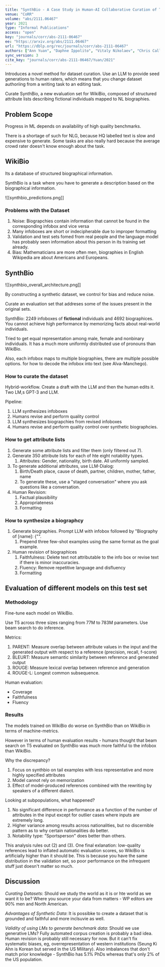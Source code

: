 ```yaml
---
title: "SynthBio - A Case Study in Human-AI Collaborative Curation of Text Datasets."
venue: "CoRR"
volume: "abs/2111.06467"
year: 2021
type: "Informal Publications"
access: "open"
key: "journals/corr/abs-2111-06467"
ee: "https://arxiv.org/abs/2111.06467"
url: "https://dblp.org/rec/journals/corr/abs-2111-06467"
authors: ["Ann Yuan", "Daphne Ippolito", "Vitaly Nikolaev", "Chris Callison-Burch", "Andy Coenen", "Sebastian Gehrmann"]
sync_version: 3
cite_key: "journals/corr/abs-2111-06467/Yuan/2021"
---
```


Introduces a novel method for dataset curation. Use an LLM to provide seed generations to human raters, which means that you change dataset authoriing from a writing task to an editing task.

Curate SynthBio, a new evaluation set for WikiBio, composed of structured attribute lists describing fictional individuals mapped to NL biographies.

## Problem Scope

Progress in ML depends on availability of high quality benchmarks.

There is a shortage of such for NLG, because HQ labelled text is slow and expensive to generate. Some tasks are also really hard because the average crowd rater doesn't know enough about the task.

## WikiBio



Its a database of structured biographical information.

SynthBio is a task where you have to generate a description based on the biographical information.

![[synthbio_predictions.png]]

### Problems with the Dataset

1. Noise: Biograpchies contain information that cannot be found in the corresponding infobox and vice versa
2. Many infoboxes are short or indecipherable due to improper formatting
3. Validation and test sets fomed from real people and the language model has probably seen information about this person in its training set already.
4. Bias: Mathematicians are more often men, biographies in English Wikipedia are about Americans and Europeans.


## SynthBio

![[synthbio_overall_architecture.png]]

By constructing a synthetic dataset, we control for bias and reduce noise.

Curate an evaluation set that addreses some of the issues present in the original sets.

SynthBio: 2249 infoboxes of **fictional** individuals and 4692 biographices. You cannot achieve high performance by memorizing facts about real-world individuals.

Tried to get equal representation among male, female and nonbinary individuals. It has a much more uniformly distributed use of pronouns than WikiBio.

Also, each infobox maps to multiple biographies, there are multiple possible options. for how to decode the infobox into text (see Alva-Manchego).

### How to curate the dataset

Hybrid-workflow. Create a draft with the LLM and then the human edits it. Two LM,s GPT-3 and LLM.

Pipeline:
 1. LLM synthesizes infoboxes
 2. Humans revise and perform quality control
 3. LLM synthesizes biograpchies from revised infoboxes
 4. Humans revise and perform quality control over synthetic biographcies.

### How to get attribute lists

1. Generate some attribute lists and filter them (only filtered out 7).
2. Generate 350 attribute lists for each of hte eight notability types.
	1. Attributes: Gender, nationality,  birth date. All uniformly sampled.
3. To generate additional attributes, use LLM-Dialog:
	1. Birth/Death place, cause of death, partner, children, mother, father, name
	2. To generate these, use a "staged conversation" where you ask questions like a conversation.
4. Human Revision:
	1. Factual plausibility
	2. Appropriateness
	3. Formatting


### How to synthesize a biographcy

1. Generate biographies. Prompt LLM with infobox followed by "Biography of \[name\]: {"".
	1. Prepend three few-shot examples using the same format as the goal example.
2. Human revision of biographices
	1. Faithfulness: Delete text not attributable to the info box or revise text if there is minor inaccuracies.
	2. Fluency: Remove repetitive language and disfluency
	3. Formatting


## Evaluation of different models on this test set

### Methodology

Fine-tune each model on WikiBio.

Use T5 across three sizes ranging from 77M to 783M parameters. Use beam search to do inference.

Metrics:
 1. PARENT: Measure overlap between attribute values in the input and the generated output with respect to a reference (precision, recall, f-score)
 2. BLEURT: Measure semantic similarity between reference and generated output
 3. ROUGE: Measure lexical overlap between reference and generation
 4. ROUGE-L: Longest common subsequence.

Human evaluation:
 - Coverage
 - Faithfulness
 - Fluency

### Results

The models trained on WikiBio do worse on SynthBio than on WikiBio in terms of machine-metrics.

However in terms of human evaluation results - humans thought that beam search on T5 evaluated on SynthBio was much more faithful to the infobox than WikiBio.

Why the discrepancy?
 1. Focus on synthbio on tail examples with less representative and more highly specified attributes
 2. Model cannot rely on memorization
 3. Effect of model-produced  references combined with the rewriting by speakers of a different dialect.

Looking at subpopulations, what happened?

 1. No significant difference in performance as a function of the number of attributes in the input except for outlier cases where inputs are extremely long.
 2. Higher variance among results across nationalities, but no discernible pattern as to why certain nationalities do better.
 3. Notability type: "Sportsperson" does better than others.


This analysis rules out (2) and (3). One final exlanation: low-quality references lead to inflated automatic evaluation scores, so WikiBio is artificially higher than it should be. This is because you have the same distribution in the validation set, so poor performance on the infrequent stuff just doesn't matter so much.

## Discussion

*Curating Datasets*: Should we study the world as it is or hte world as we want it to be? Where you source your data from matters - WP editors are 90% men and North American.

*Advantages of Synthetic Data*: It is possibke to create a dataset that is grounded and faithful and more inclsuvie as well.

*Validity of using LMs to generate benchmark data*: Should we use generative LMs? Fully automated corpus creation is probably a bad idea. Human revision is probably still necessary for now. But it can't fix systematic biases, eg, overrepresentation of western institutions (Seung Ki Ahn is Korean but served in the US Military). Also imbalances that don't match prior knowledge - SynthBio has 5.1% PhDs whereas that's only 2% of the US population.